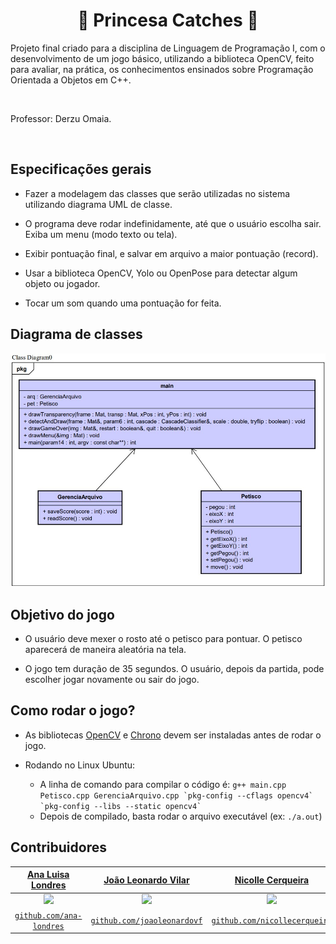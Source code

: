 <h1 align="center"> 🐶  Princesa Catches  🐶</h1>

</h1>
Projeto final criado para a disciplina de Linguagem de Programação I, com o desenvolvimento de um jogo básico, utilizando a biblioteca OpenCV, feito para avaliar, na prática, os conhecimentos ensinados sobre Programação Orientada a Objetos em C++.

<p>&nbsp;</p>

Professor: Derzu Omaia.

<p>&nbsp;</p>

## Especificações gerais

-  Fazer a modelagem das classes que serão utilizadas no sistema utilizando diagrama UML de classe.

- O programa deve rodar indefinidamente, até que o usuário escolha sair. Exiba um menu (modo texto ou tela).

-  Exibir pontuação final, e salvar em arquivo a maior pontuação (record).

- Usar a biblioteca OpenCV, Yolo ou OpenPose para detectar algum objeto ou jogador.

- Tocar um som quando uma pontuação for feita.


## Diagrama de classes

![Diagrama](https://github.com/ana-londres/OpenCV-Princesa/blob/main/imgs/uml-OpenCV.jpg?raw=true)

## Objetivo do jogo
- O usuário deve mexer o rosto até o petisco para pontuar. O petisco aparecerá de maneira aleatória na tela.

- O jogo tem duração de 35 segundos. O usuário, depois da partida, pode escolher jogar novamente ou sair do jogo.

## Como rodar o jogo?
- As bibliotecas [OpenCV](https://sites.google.com/site/derzuomaia/tutoriais/instala%C3%A7%C3%A3o-opencv-no-linux-ubuntu) e [Chrono](https://api.projectchrono.org/tutorial_install_chrono.html) devem ser instaladas antes de rodar o jogo.

- Rodando no Linux Ubuntu:
    - A linha de comando para compilar o código é: ```g++ main.cpp Petisco.cpp GerenciaArquivo.cpp `pkg-config --cflags opencv4` `pkg-config --libs --static opencv4` ```
    - Depois de compilado, basta rodar o arquivo executável (ex: ```./a.out```)

## Contribuidores

| <a href="https://www.linkedin.com/in/analondres/" target="_blank">**Ana Luisa Londres**</a> | <a href="https://www.linkedin.com/in/jo%C3%A3o-leonardo-vilar-ferreira-163730291/" target="_blank">**João Leonardo Vilar**</a> | <a href="https://www.linkedin.com/in/nicolle-cerqueira-086578291/" target="_blank">**Nicolle Cerqueira**</a> |
| :---------------------------------------------------------------------------------------: | :-----------------------------------------------------------------------------------------: | :---------------------------------------------------------------------------------------: |
| <img src="https://avatars.githubusercontent.com/u/125302336?v=4" width="200px">          | <img src="https://avatars.githubusercontent.com/u/130939869?v=4" width="200px">          | <img src="https://avatars.githubusercontent.com/u/125302668?v=4" width="200px">          |
| <a href="https://github.com/ana-londres" target="_blank">`github.com/ana-londres`</a>  | <a href="https://github.com/joaoleonardovf" target="_blank">`github.com/joaoleonardovf`</a> | <a href="https://github.com/nicollecerqueira" target="_blank">`github.com/nicollecerqueira`</a> |
